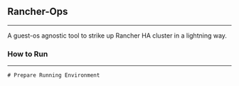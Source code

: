 ## Rancher-Ops
------------------------------------------------------------------------------
A guest-os agnostic tool to strike up Rancher HA cluster in a lightning way.

### How to Run
---------------------------------------------
    # Prepare Running Environment
    
